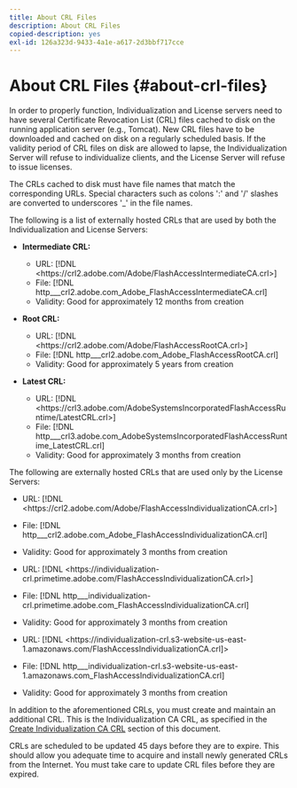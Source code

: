```yaml
---
title: About CRL Files
description: About CRL Files
copied-description: yes
exl-id: 126a323d-9433-4a1e-a617-2d3bbf717cce
---
```

# About CRL Files {#about-crl-files}

In order to properly function, Individualization and License servers need to have several Certificate Revocation List (CRL) files cached to disk on the running application server (e.g., Tomcat). New CRL files have to be downloaded and cached on disk on a regularly scheduled basis. If the validity period of CRL files on disk are allowed to lapse, the Individualization Server will refuse to individualize clients, and the License Server will refuse to issue licenses.

The CRLs cached to disk must have file names that match the corresponding URLs. Special characters such as colons ':' and '/' slashes are converted to underscores '_' in the file names.

The following is a list of externally hosted CRLs that are used by both the Individualization and License Servers:

* **Intermediate CRL:**

    * URL: [!DNL <ht<span></span>tps://crl2.adobe.com/Adobe/FlashAccessIntermediateCA.crl>] 
    * File: [!DNL http___crl2.adobe.com_Adobe_FlashAccessIntermediateCA.crl] 
    * Validity: Good for approximately 12 months from creation

* **Root CRL:**

    * URL: [!DNL <ht<span></span>tps://crl2.adobe.com/Adobe/FlashAccessRootCA.crl>] 
    * File: [!DNL http___crl2.adobe.com_Adobe_FlashAccessRootCA.crl] 
    * Validity: Good for approximately 5 years from creation

* **Latest CRL:**

    * URL: [!DNL <ht<span></span>tps://crl3.adobe.com/AdobeSystemsIncorporatedFlashAccessRuntime/LatestCRL.crl>] 
    * File: [!DNL http___crl3.adobe.com_AdobeSystemsIncorporatedFlashAccessRuntime_LatestCRL.crl] 
    * Validity: Good for approximately 3 months from creation

The following are externally hosted CRLs that are used only by the License Servers:

* URL: [!DNL <ht<span></span>tps://crl2.adobe.com/Adobe/FlashAccessIndividualizationCA.crl>] 
* File: [!DNL http___crl2.adobe.com_Adobe_FlashAccessIndividualizationCA.crl] 
* Validity: Good for approximately 3 months from creation

* URL: [!DNL <ht<span></span>tps://individualization-crl.primetime.adobe.com/FlashAccessIndividualizationCA.crl>] 
* File: [!DNL http___individualization-crl.primetime.adobe.com_FlashAccessIndividualizationCA.crl] 
* Validity: Good for approximately 3 months from creation

* URL: [!DNL <ht<span></span>tps://individualization-crl.s3-website-us-east-1.amazonaws.com/FlashAccessIndividualizationCA.crl]> 
* File: [!DNL http___individualization-crl.s3-website-us-east-1.amazonaws.com_FlashAccessIndividualizationCA.crl] 
* Validity: Good for approximately 3 months from creation

In addition to the aforementioned CRLs, you must create and maintain an additional CRL. This is the Individualization CA CRL, as specified in the [Create Individualization CA CRL](../../../on-premises-i15n-server/server-configuration-section/server-properties/create-i15n-ca-crl.md) section of this document.

CRLs are scheduled to be updated 45 days before they are to expire. This should allow you adequate time to acquire and install newly generated CRLs from the Internet. You must take care to update CRL files before they are expired.
